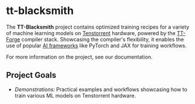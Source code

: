 # tt-blacksmith

The **TT-Blacksmith** project contains optimized training recipes for a variety of machine learning models on [Tenstorrent](https://tenstorrent.com/) hardware, powered by the [TT-Forge](https://github.com/tenstorrent/tt-forge) compiler stack. Showcasing the compiler's flexibility, it enables the use of popular [AI frameworks](https://github.com/tenstorrent/tt-forge?tab=readme-ov-file#current-ai-framework-front-end-projects) like PyTorch and JAX for training workflows.

For more information on the project, see our documentation.

## Project Goals

- *Demonstrations:* Practical examples and workflows showcasing how to train various ML models on Tenstorrent hardware.
